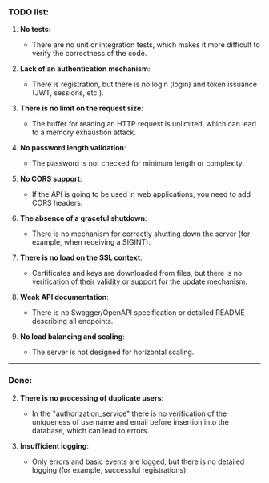 ### TODO list:

1. **No tests**:
    - There are no unit or integration tests, which makes it more difficult to verify the correctness of the code.

3. **Lack of an authentication mechanism**:
    - There is registration, but there is no login (login) and token issuance (JWT, sessions, etc.).  

4. **There is no limit on the request size**:  
    - The buffer for reading an HTTP request is unlimited, which can lead to a memory exhaustion attack.  

5. **No password length validation**:
    - The password is not checked for minimum length or complexity.  

6. **No CORS support**:
    - If the API is going to be used in web applications, you need to add CORS headers.  

7. **The absence of a graceful shutdown**:
    - There is no mechanism for correctly shutting down the server (for example, when receiving a SIGINT).  

9. **There is no load on the SSL context**:
    - Certificates and keys are downloaded from files, but there is no verification of their validity or support for the update mechanism.  

10. **Weak API documentation**:
    - There is no Swagger/OpenAPI specification or detailed README describing all endpoints.  

11. **No load balancing and scaling**:  
    - The server is not designed for horizontal scaling.
---
### Done:
    
2. **There is no processing of duplicate users**:
    - In the "authorization_service" there is no verification of the uniqueness of username and email before insertion into the database, which can lead to errors.  

8. **Insufficient logging**:  
    - Only errors and basic events are logged, but there is no detailed logging (for example, successful registrations).  
